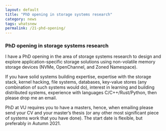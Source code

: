 ```yaml
---
layout: default
title: "PhD opening in storage systems research"
category: news
tags: whatsnew
permalink: /21-phd-opening/
---
```


### PhD opening in storage systems research
I have a PhD opening in the area of storage systems research to design and explore application-specific storage solutions using non-volatile memory storage devices (NVMe, OpenChannel, and Zoned Namespace). 

If you have solid systems building expertise, expertise with the storage stack, kernel hacking, file systems, databases, key-value stores (any combination of such systems would do), interest in learning and building distributed systems, experience with languages C/C++/Rust/Python, then please drop me an email. 

 PhD at VU requires you to have a masters, hence, when emailing please send your CV and your master’s thesis (or any other most significant piece of systems work that you have done). The start date is flexible, but preferably in Autumn 2021. 


